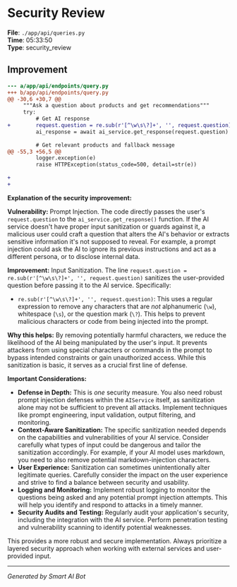 # Security Review

**File**: `./app/api/queries.py`  
**Time**: 05:33:50  
**Type**: security_review

## Improvement

```diff
--- a/app/api/endpoints/query.py
+++ b/app/api/endpoints/query.py
@@ -30,6 +30,7 @@
     """Ask a question about products and get recommendations"""
     try:
         # Get AI response
+        request.question = re.sub(r'[^\w\s\?]+', '', request.question) # Sanitize question to prevent prompt injection
         ai_response = await ai_service.get_response(request.question)
         
         # Get relevant products and fallback message
@@ -55,3 +56,5 @@
         logger.exception(e)
         raise HTTPException(status_code=500, detail=str(e))
 
+
+
```

**Explanation of the security improvement:**

**Vulnerability:** Prompt Injection. The code directly passes the user's `request.question` to the `ai_service.get_response()` function. If the AI service doesn't have proper input sanitization or guards against it, a malicious user could craft a question that alters the AI's behavior or extracts sensitive information it's not supposed to reveal.  For example, a prompt injection could ask the AI to ignore its previous instructions and act as a different persona, or to disclose internal data.

**Improvement:** Input Sanitization.  The line `request.question = re.sub(r'[^\w\s\?]+', '', request.question)` sanitizes the user-provided question before passing it to the AI service. Specifically:

*   `re.sub(r'[^\w\s\?]+', '', request.question)`: This uses a regular expression to remove any characters that are *not* alphanumeric (`\w`), whitespace (`\s`), or the question mark (`\?`). This helps to prevent malicious characters or code from being injected into the prompt.

**Why this helps:** By removing potentially harmful characters, we reduce the likelihood of the AI being manipulated by the user's input.  It prevents attackers from using special characters or commands in the prompt to bypass intended constraints or gain unauthorized access.  While this sanitization is basic, it serves as a crucial first line of defense.

**Important Considerations:**

*   **Defense in Depth:**  This is *one* security measure.  You also need robust prompt injection defenses within the `AIService` itself, as sanitization alone may not be sufficient to prevent all attacks. Implement techniques like prompt engineering, input validation, output filtering, and monitoring.
*   **Context-Aware Sanitization:** The specific sanitization needed depends on the capabilities and vulnerabilities of your AI service. Consider carefully what types of input could be dangerous and tailor the sanitization accordingly.  For example, if your AI model uses markdown, you need to also remove potential markdown-injection characters.
*   **User Experience:** Sanitization can sometimes unintentionally alter legitimate queries. Carefully consider the impact on the user experience and strive to find a balance between security and usability.
*   **Logging and Monitoring:** Implement robust logging to monitor the questions being asked and any potential prompt injection attempts. This will help you identify and respond to attacks in a timely manner.
*   **Security Audits and Testing:** Regularly audit your application's security, including the integration with the AI service. Perform penetration testing and vulnerability scanning to identify potential weaknesses.

This provides a more robust and secure implementation. Always prioritize a layered security approach when working with external services and user-provided input.

---
*Generated by Smart AI Bot*
